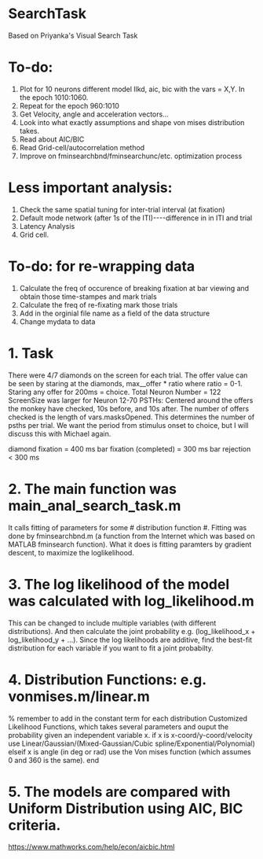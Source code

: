 # SearchTask
Based on Priyanka's Visual Search Task

# To-do:
1. Plot for 10 neurons different model llkd, aic, bic with the vars = X,Y. In the epoch 1010:1060.
2. Repeat for the epoch 960:1010
3. Get Velocity, angle and acceleration vectors...
4. Look into what exactly assumptions and shape von mises distribution takes.
5. Read about AIC/BIC
6. Read Grid-cell/autocorrelation method
7. Improve on fminsearchbnd/fminsearchunc/etc. optimization process

# Less important analysis:
1. Check the same spatial tuning for inter-trial interval (at fixation)
2. Default mode network (after 1s of the ITI)----difference in in ITI and trial
3. Latency Analysis
4. Grid cell.

# To-do: for re-wrapping data
1. Calculate the freq of occurence of breaking fixation at bar viewing and obtain those time-stampes and mark trials
2. Calculate the freq of re-fixating mark those trials
3. Add in the orginial file name as a field of the data structure
4. Change mydata to data

# 1. Task 
There were 4/7 diamonds on the screen for each trial. The offer value can be seen by staring at the diamonds, max__offer * ratio where ratio = 0-1.
Staring any offer for 200ms = choice.
Total Neuron Number = 122
ScreenSize was larger for Neuron 12-70
PSTHs: Centered around the offers the monkey have checked, 10s before, and 10s after.
The number of offers checked is the length of vars.masksOpened. This determines the number of psths per trial.
We want the period from stimulus onset to choice, but I will discuss this with Michael again.

diamond fixation  = 400 ms
bar fixation (completed) = 300 ms
bar rejection < 300 ms

# 2. The main function was main_anal_search_task.m
It calls fitting of parameters for some # distribution function #.
Fitting was done by fminsearchbnd.m (a function from the Internet which was based on MATLAB fminsearch function).
What it does is fitting paramters by gradient descent, to maximize the loglikelihood.

# 3. The log likelihood of the model was calculated with log_likelihood.m
This can be changed to include multiple variables (with different distributions).
And then calculate the joint probability e.g. (log_likelihood_x + log_likelihood_y + ...).
Since the log likelihoods are additive, find the best-fit distribution for each variable if you want to fit a joint probabilty.


# 4. Distribution Functions: e.g. vonmises.m/linear.m
% remember to add in the constant term for each distribution
Customized Likelihood Functions, which takes several parameters and ouput the probability given an independent variable x.
if x is x-coord/y-coord/velocity
   use Linear/Gaussian/(Mixed-Gaussian/Cubic spline/Exponential/Polynomial)
elseif x is angle (in deg or rad)
   use the Von mises function (which assumes 0 and 360 is the same).
end

# 5. The models are compared with Uniform Distribution using AIC, BIC criteria.
https://www.mathworks.com/help/econ/aicbic.html

